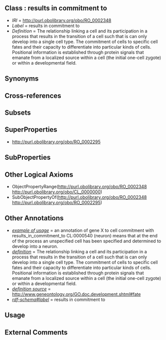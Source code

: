 
## Class : results in commitment to

 * *IRI* = http://purl.obolibrary.org/obo/RO_0002348
 * *Label* = results in commitment to
 * *Definition* = The relationship linking a cell and its participation in a process that results in the transition of a cell such that is can only develop into a single cell type. The commitment of cells to specific cell fates and their capacity to differentiate into particular kinds of cells. Positional information is established through protein signals that emanate from a localized source within a cell (the initial one-cell zygote) or within a developmental field. 

## Synonyms


## Cross-references


## Subsets


## SuperProperties

 * <http://purl.obolibrary.org/obo/RO_0002295>

## SubProperties


## Other Logical Axioms

 * ObjectPropertyRange(<http://purl.obolibrary.org/obo/RO_0002348> <http://purl.obolibrary.org/obo/CL_0000000>)
 * SubObjectPropertyOf(<http://purl.obolibrary.org/obo/RO_0002348> <http://purl.obolibrary.org/obo/RO_0002295>)

## Other Annotations

 * *[example of usage](../../IAO/12/IAO_0000112.md)* = an annotation of gene X to cell commitment with results_in_commitment_to CL:0000540 (neuron) means that at the end of the process an unspecified cell has been specified and determined to develop into a neuron.
 * *[definition](../../IAO/15/IAO_0000115.md)* = The relationship linking a cell and its participation in a process that results in the transition of a cell such that is can only develop into a single cell type. The commitment of cells to specific cell fates and their capacity to differentiate into particular kinds of cells. Positional information is established through protein signals that emanate from a localized source within a cell (the initial one-cell zygote) or within a developmental field. 
 * *[definition source](../../IAO/19/IAO_0000119.md)* = http://www.geneontology.org/GO.doc.development.shtml#fate
 * *[rdf-schema#label](../../el/rdf-schema#label.md)* = results in commitment to

## Usage


## External Comments

